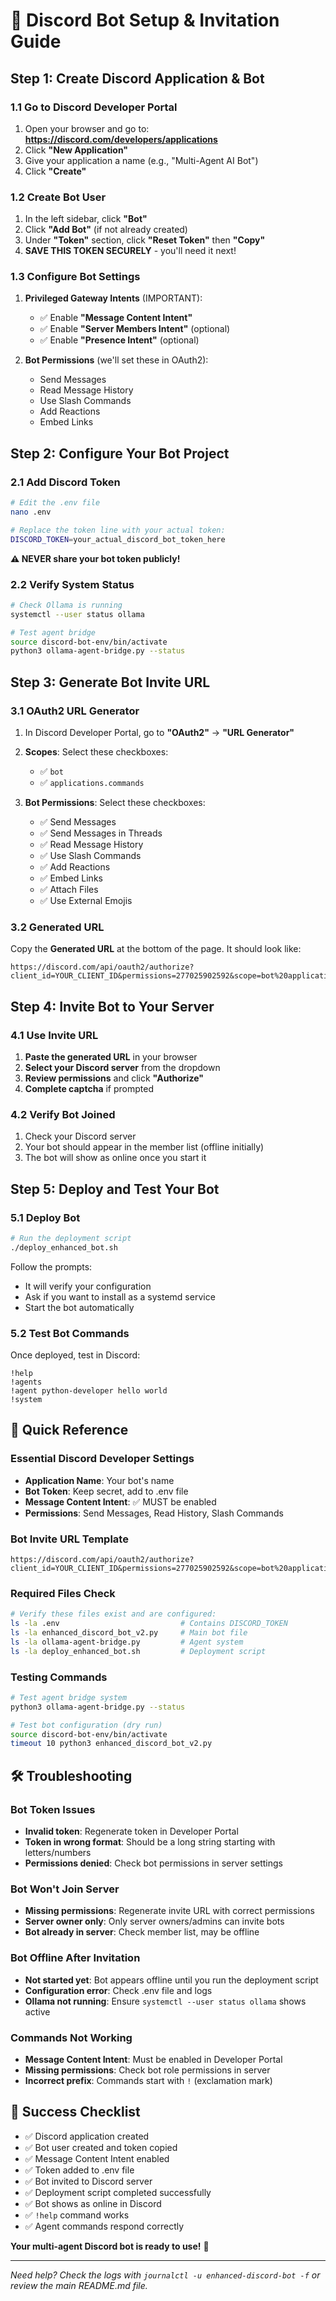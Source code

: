 # 🤖 Discord Bot Setup & Invitation Guide

## Step 1: Create Discord Application & Bot

### 1.1 Go to Discord Developer Portal
1. Open your browser and go to: **https://discord.com/developers/applications**
2. Click **"New Application"**
3. Give your application a name (e.g., "Multi-Agent AI Bot")
4. Click **"Create"**

### 1.2 Create Bot User
1. In the left sidebar, click **"Bot"**
2. Click **"Add Bot"** (if not already created)
3. Under **"Token"** section, click **"Reset Token"** then **"Copy"**
4. **SAVE THIS TOKEN SECURELY** - you'll need it next!

### 1.3 Configure Bot Settings
1. **Privileged Gateway Intents** (IMPORTANT):
   - ✅ Enable **"Message Content Intent"**
   - ✅ Enable **"Server Members Intent"** (optional)
   - ✅ Enable **"Presence Intent"** (optional)

2. **Bot Permissions** (we'll set these in OAuth2):
   - Send Messages
   - Read Message History
   - Use Slash Commands
   - Add Reactions
   - Embed Links

## Step 2: Configure Your Bot Project

### 2.1 Add Discord Token
```bash
# Edit the .env file
nano .env

# Replace the token line with your actual token:
DISCORD_TOKEN=your_actual_discord_bot_token_here
```

**⚠️ NEVER share your bot token publicly!**

### 2.2 Verify System Status
```bash
# Check Ollama is running
systemctl --user status ollama

# Test agent bridge
source discord-bot-env/bin/activate
python3 ollama-agent-bridge.py --status
```

## Step 3: Generate Bot Invite URL

### 3.1 OAuth2 URL Generator
1. In Discord Developer Portal, go to **"OAuth2"** → **"URL Generator"**
2. **Scopes**: Select these checkboxes:
   - ✅ `bot`
   - ✅ `applications.commands`

3. **Bot Permissions**: Select these checkboxes:
   - ✅ Send Messages
   - ✅ Send Messages in Threads  
   - ✅ Read Message History
   - ✅ Use Slash Commands
   - ✅ Add Reactions
   - ✅ Embed Links
   - ✅ Attach Files
   - ✅ Use External Emojis

### 3.2 Generated URL
Copy the **Generated URL** at the bottom of the page. It should look like:
```
https://discord.com/api/oauth2/authorize?client_id=YOUR_CLIENT_ID&permissions=277025902592&scope=bot%20applications.commands
```

## Step 4: Invite Bot to Your Server

### 4.1 Use Invite URL
1. **Paste the generated URL** in your browser
2. **Select your Discord server** from the dropdown
3. **Review permissions** and click **"Authorize"**
4. **Complete captcha** if prompted

### 4.2 Verify Bot Joined
1. Check your Discord server
2. Your bot should appear in the member list (offline initially)
3. The bot will show as online once you start it

## Step 5: Deploy and Test Your Bot

### 5.1 Deploy Bot
```bash
# Run the deployment script
./deploy_enhanced_bot.sh
```

Follow the prompts:
- It will verify your configuration
- Ask if you want to install as a systemd service
- Start the bot automatically

### 5.2 Test Bot Commands
Once deployed, test in Discord:

```
!help
!agents
!agent python-developer hello world
!system
```

## 🎯 Quick Reference

### Essential Discord Developer Settings
- **Application Name**: Your bot's name
- **Bot Token**: Keep secret, add to .env file
- **Message Content Intent**: ✅ MUST be enabled
- **Permissions**: Send Messages, Read History, Slash Commands

### Bot Invite URL Template
```
https://discord.com/api/oauth2/authorize?client_id=YOUR_CLIENT_ID&permissions=277025902592&scope=bot%20applications.commands
```

### Required Files Check
```bash
# Verify these files exist and are configured:
ls -la .env                           # Contains DISCORD_TOKEN
ls -la enhanced_discord_bot_v2.py     # Main bot file
ls -la ollama-agent-bridge.py         # Agent system
ls -la deploy_enhanced_bot.sh         # Deployment script
```

### Testing Commands
```bash
# Test agent bridge system
python3 ollama-agent-bridge.py --status

# Test bot configuration (dry run)
source discord-bot-env/bin/activate
timeout 10 python3 enhanced_discord_bot_v2.py
```

## 🛠️ Troubleshooting

### Bot Token Issues
- **Invalid token**: Regenerate token in Developer Portal
- **Token in wrong format**: Should be a long string starting with letters/numbers
- **Permissions denied**: Check bot permissions in server settings

### Bot Won't Join Server
- **Missing permissions**: Regenerate invite URL with correct permissions
- **Server owner only**: Only server owners/admins can invite bots
- **Bot already in server**: Check member list, may be offline

### Bot Offline After Invitation
- **Not started yet**: Bot appears offline until you run the deployment script
- **Configuration error**: Check .env file and logs
- **Ollama not running**: Ensure `systemctl --user status ollama` shows active

### Commands Not Working
- **Message Content Intent**: Must be enabled in Developer Portal
- **Missing permissions**: Check bot role permissions in server
- **Incorrect prefix**: Commands start with `!` (exclamation mark)

## 🎉 Success Checklist

- ✅ Discord application created
- ✅ Bot user created and token copied
- ✅ Message Content Intent enabled
- ✅ Token added to .env file
- ✅ Bot invited to Discord server
- ✅ Deployment script completed successfully
- ✅ Bot shows as online in Discord
- ✅ `!help` command works
- ✅ Agent commands respond correctly

**Your multi-agent Discord bot is ready to use!** 🚀

---

*Need help? Check the logs with `journalctl -u enhanced-discord-bot -f` or review the main README.md file.*
